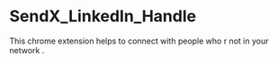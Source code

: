 # SendX_LinkedIn_Handle
This chrome extension helps to connect with people who r not in your network .
